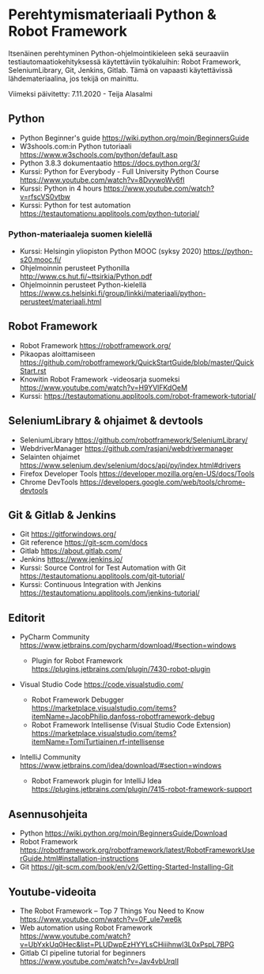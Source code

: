 # Perehtymismateriaali Python & Robot Framework

Itsenäinen perehtyminen Python-ohjelmointikieleen sekä seuraaviin testiautomaatiokehityksessä käytettäviin työkaluihin: Robot Framework, SeleniumLibrary, Git, Jenkins, Gitlab. Tämä on vapaasti käytettävissä lähdemateriaalina, jos tekijä on mainittu.

Viimeksi päivitetty: 7.11.2020 - Teija Alasalmi 

## Python

- Python Beginner's guide https://wiki.python.org/moin/BeginnersGuide
- W3shools.com:in Python tutoriaali https://www.w3schools.com/python/default.asp
- Python 3.8.3 dokumentaatio https://docs.python.org/3/
- Kurssi: Python for Everybody - Full University Python Course https://www.youtube.com/watch?v=8DvywoWv6fI
- Kurssi: Python in 4 hours https://www.youtube.com/watch?v=rfscVS0vtbw
- Kurssi: Python for test automation https://testautomationu.applitools.com/python-tutorial/

### Python-materiaaleja suomen kielellä

- Kurssi: Helsingin yliopiston Python MOOC (syksy 2020) https://python-s20.mooc.fi/
- Ohjelmoinnin perusteet Pythonilla http://www.cs.hut.fi/~ttsirkia/Python.pdf
- Ohjelmoinnin perusteet Python-kielellä https://www.cs.helsinki.fi/group/linkki/materiaali/python-perusteet/materiaali.html

## Robot Framework

- Robot Framework https://robotframework.org/
- Pikaopas aloittamiseen https://github.com/robotframework/QuickStartGuide/blob/master/QuickStart.rst
- Knowitin Robot Framework -videosarja suomeksi https://www.youtube.com/watch?v=H9YVlFKdOeM
- Kurssi: https://testautomationu.applitools.com/robot-framework-tutorial/

## SeleniumLibrary & ohjaimet & devtools

- SeleniumLibrary https://github.com/robotframework/SeleniumLibrary/
- WebdriverManager https://github.com/rasjani/webdrivermanager
- Selainten ohjaimet https://www.selenium.dev/selenium/docs/api/py/index.html#drivers
- Firefox Developer Tools https://developer.mozilla.org/en-US/docs/Tools
- Chrome DevTools https://developers.google.com/web/tools/chrome-devtools

## Git & Gitlab & Jenkins

- Git https://gitforwindows.org/
- Git reference https://git-scm.com/docs
- Gitlab https://about.gitlab.com/
- Jenkins https://www.jenkins.io/
- Kurssi: Source Control for Test Automation with Git https://testautomationu.applitools.com/git-tutorial/
- Kurssi: Continuous Integration with Jenkins https://testautomationu.applitools.com/jenkins-tutorial/

## Editorit

- PyCharm Community https://www.jetbrains.com/pycharm/download/#section=windows
    - Plugin for Robot Framework https://plugins.jetbrains.com/plugin/7430-robot-plugin
- Visual Studio Code https://code.visualstudio.com/
    - Robot Framework Debugger https://marketplace.visualstudio.com/items?itemName=JacobPhilip.danfoss-robotframework-debug
    - Robot Framework Intellisense (Visual Studio Code Extension) https://marketplace.visualstudio.com/items?itemName=TomiTurtiainen.rf-intellisense

- IntelliJ Community https://www.jetbrains.com/idea/download/#section=windows
    - Robot Framework plugin for IntelliJ Idea https://plugins.jetbrains.com/plugin/7415-robot-framework-support

## Asennusohjeita

- Python https://wiki.python.org/moin/BeginnersGuide/Download
- Robot Framework https://robotframework.org/robotframework/latest/RobotFrameworkUserGuide.html#installation-instructions
- Git https://git-scm.com/book/en/v2/Getting-Started-Installing-Git

## Youtube-videoita

- The Robot Framework – Top 7 Things You Need to Know https://www.youtube.com/watch?v=0F_uIe7we6k
- Web automation using Robot Framework https://www.youtube.com/watch?v=UbYxkUq0Hec&list=PLUDwpEzHYYLsCHiiihnwl3L0xPspL7BPG
- Gitlab CI pipeline tutorial for beginners https://www.youtube.com/watch?v=Jav4vbUrqII